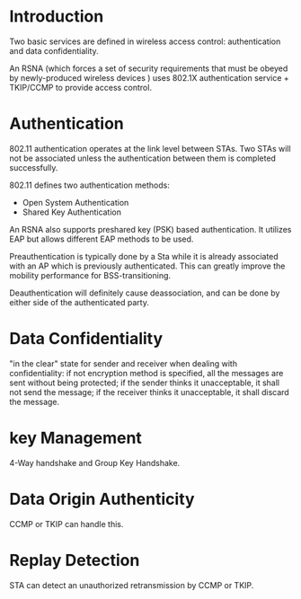 # Introduction #

Two basic services are defined in wireless access control: authentication and data confidentiality.

An RSNA (which forces a set of security requirements that must be obeyed by newly-produced wireless devices ) uses 802.1X authentication service + TKIP/CCMP to provide access control.

# Authentication #

802.11 authentication operates at the link level between STAs. Two STAs will not be associated unless the authentication between them is completed successfully.

802.11 defines two authentication methods:
  * Open System Authentication
  * Shared Key Authentication

An RSNA also supports preshared key (PSK) based authentication. It utilizes EAP but allows different EAP methods to be used.

Preauthentication is typically done by a Sta while it is already associated with an AP which is previously authenticated. This can greatly improve the mobility performance for BSS-transitioning.

Deauthentication will definitely cause deassociation, and can be done by either side of the authenticated party.

# Data Confidentiality #
"in the clear" state for sender and receiver when dealing with confidentiality: if not encryption method is specified, all the messages are sent without being protected; if the sender thinks it unacceptable, it shall not send the message; if the receiver thinks it unacceptable, it shall discard the message.

# key Management #
4-Way handshake and Group Key Handshake.

# Data Origin Authenticity #
CCMP or TKIP can handle this.

# Replay Detection #
STA can detect an unauthorized retransmission by CCMP or TKIP.